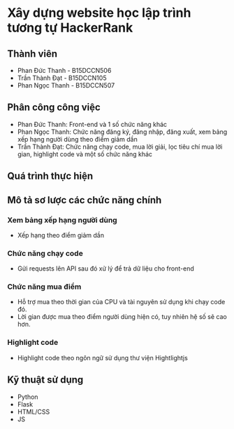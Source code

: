# Xây dựng website học lập trình tương tự HackerRank

## Thành viên
- Phan Đức Thanh - B15DCCN506
- Trần Thành Đạt - B15DCCN105
- Phan Ngọc Thanh - B15DCCN507

## Phân công công việc
- Phan Đức Thanh: Front-end và 1 số chức năng khác
- Phan Ngọc Thanh: Chức năng đăng ký, đăng nhập, đăng xuất, xem bảng xếp hạng người dùng theo điểm giảm dần
- Trần Thành Đạt: Chức năng chạy code, mua lời giải, lọc tiêu chí mua lời gian, highlight code và một số chức năng khác

## Quá trình thực hiện

## Mô tả sơ lược các chức năng chính
### Xem bảng xếp hạng người dùng
- Xếp hạng theo điểm giảm dần
### Chức năng chạy code
- Gửi requests lên API sau đó xử lý để trả dữ liệu cho front-end
### Chức năng mua điểm
- Hỗ trợ mua theo thời gian của CPU và tài nguyên sử dụng khi chạy code đó. 
- Lời gian được mua theo điểm người dùng hiện có, tuy nhiên hệ số sẽ cao hơn.
### Highlight code
- Highlight code theo ngôn ngữ sử dụng thư viện Hightlightjs

## Kỹ thuật sử dụng
- Python
- Flask
- HTML/CSS
- JS
